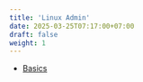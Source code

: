 ```yaml
---
title: 'Linux Admin'
date: 2025-03-25T07:17:00+07:00
draft: false
weight: 1
---
```


- [Basics](./basics)
